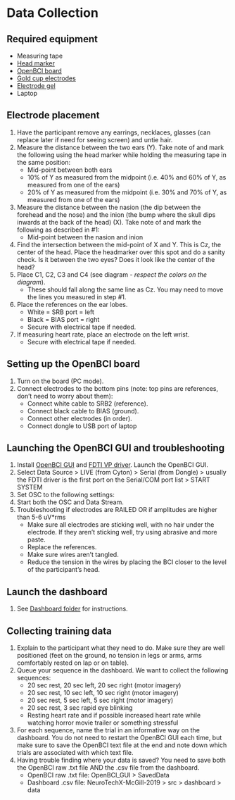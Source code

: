 # Data Collection

## Required equipment
* Measuring tape
* [Head marker](https://www.uline.ca/Product/Detail/S-17462R/Markers-and-Pens/Sharpie-China-Markers-Red?pricode=YE731&gadtype=pla&id=S-17462R&gclid=Cj0KCQjwtMvlBRDmARIsAEoQ8zTQJZnP6G0zHH-9TAcVlKNOleufHNOmLClhWkHzrrbr6X2QLbNuPxMaAm8jEALw_wcB&gclsrc=aw.ds)
* [OpenBCI board](https://shop.openbci.com/products/cyton-biosensing-board-8-channel?variant=38958638542)
* [Gold cup electrodes](https://shop.openbci.com/collections/frontpage/products/openbci-gold-cup-electrodes?variant=9056028163)
* [Electrode gel](https://bio-medical.com/ten20-eeg-conductive-paste-4oz-jars-3-pack.html)
* Laptop

## Electrode placement
1. Have the participant remove any earrings, necklaces, glasses (can replace later if need for seeing screen) and untie hair.
2. Measure the distance between the two ears (Y). Take note of and mark the following using the head marker while holding the measuring tape in the same position:
    * Mid-point between both ears
    * 10% of Y as measured from the midpoint (i.e. 40% and 60% of Y, as measured from one of the ears)
    * 20% of Y as measured from the midpoint (i.e. 30% and 70% of Y, as measured from one of the ears)
3. Measure the distance between the nasion (the dip between the forehead and the nose) and the inion (the bump where the skull dips inwards at the back of the head) (X). Take note of and mark the following as described in #1:
    * Mid-point between the nasion and inion
4. Find the intersection between the mid-point of X and Y. This is Cz, the center of the head. Place the headmarker over this spot and do a sanity check. Is it between the two eyes? Does it look like the center of the head?
5. Place C1, C2, C3 and C4 (see diagram - _respect the colors on the diagram_).
    * These should fall along the same line as Cz. You may need to move the lines you measured in step #1.
6. Place the references on the ear lobes. 
    * White = SRB port = left
    * Black = BIAS port = right
    * Secure with electrical tape if needed.
7. If measuring heart rate, place an electrode on the left wrist. 
    * Secure with electrical tape if needed.
    
## Setting up the OpenBCI board
1. Turn on the board (PC mode).
2. Connect electrodes to the bottom pins (note: top pins are references, don’t need to worry about them):
    * Connect white cable to SRB2 (reference).
    * Connect black cable to BIAS (ground).
    * Connect other electrodes (in order). 
    * Connect dongle to USB port of laptop

## Launching the OpenBCI GUI and troubleshooting 
1. Install [OpenBCI GUI](https://openbci.com/index.php/downloads) and [FDTI VP driver](https://www.ftdichip.com/Drivers/VCP.htm).
Launch the OpenBCI GUI.
2. Select Data Source > LIVE (from Cyton) > Serial (from Dongle) > usually the FDTI driver is the first port on the Serial/COM port list > START SYSTEM
3. Set OSC to the following settings:
4. Start both the OSC and Data Stream.
5. Troubleshooting if electrodes are RAILED OR if amplitudes are higher than 5-6 uV\*rms
    * Make sure all electrodes are sticking well, with no hair under the electrode. If they aren’t sticking well, try using abrasive and more paste.
    * Replace the references.
    * Make sure wires aren’t tangled.
    * Reduce the tension in the wires by placing the BCI closer to the level of the participant’s head. 
  
## Launch the dashboard
1. See [Dashboard folder](https://github.com/NTX-McGill/NeuroTechX-McGill-2019/tree/master/src/dashboard) for instructions.

## Collecting training data
1. Explain to the participant what they need to do. Make sure they are well positioned (feet on the ground, no tension in legs or arms, arms comfortably rested on lap or on table). 
2. Queue your sequence in the dashboard. We want to collect the following sequences:
    * 20 sec rest, 20 sec left, 20 sec right (motor imagery)
    * 20 sec rest, 10 sec left, 10 sec right (motor imagery)
    * 20 sec rest, 5 sec left, 5 sec right (motor imagery)
    * 20 sec rest, 3 sec rapid eye blinking
    * Resting heart rate and if possible increased heart rate while watching horror movie trailer or something stressful
3. For each sequence, name the trial in an informative way on the dashboard. You do not need to restart the OpenBCI GUI each time, but make sure to save the OpenBCI text file at the end and note down which trials are associated with which text file.
4. Having trouble finding where your data is saved? You need to save both the OpenBCI raw .txt file AND the .csv file from the dashboard.
    * OpenBCI raw .txt file: OpenBCI_GUI > SavedData
    * Dashboard .csv file: NeuroTechX-McGill-2019 > src > dashboard > data

